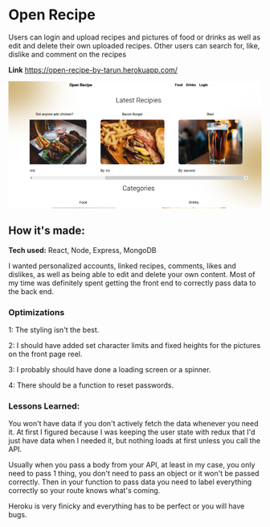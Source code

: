 # Open Recipe

Users can login and upload recipes and pictures of food or drinks as well as edit and delete their own uploaded recipes. Other users can search for, like, dislike and comment on the recipes

**Link** https://open-recipe-by-tarun.herokuapp.com/

![cocktailscreenshot](https://github.com/TravyTheDev/TravyTheDev/blob/main/recipe-screenshot3a.png?raw=true)

## How it's made:
**Tech used:** React, Node, Express, MongoDB

I wanted personalized accounts, linked recipes, comments, likes and dislikes, as well as being able to edit and delete your own content. Most of my time was definitely spent getting the front end to correctly pass data to the back end.

### Optimizations 
1: The styling isn't the best.

2: I should have added set character limits and fixed heights for the pictures on the front page reel.

3: I probably should have done a loading screen or a spinner.

4: There should be a function to reset passwords.

### Lessons Learned:
You won't have data if you don't actively fetch the data whenever you need it. At first I figured because I was keeping the user state with redux that I'd just have data when I needed it, but nothing loads at first unless you call the API. 

Usually when you pass a body from your API, at least in my case, you only need to pass 1 thing, you don't need to pass an object or it won't be passed correctly. Then in your function to pass data you need to label everything correctly so your route knows what's coming. 

Heroku is very finicky and everything has to be perfect or you will have bugs. 

